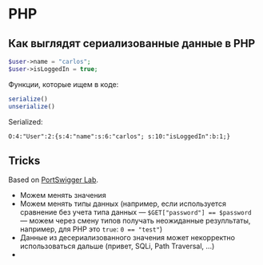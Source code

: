 # PHP

## Как выглядят сериализованные данные в PHP

```php
$user->name = "carlos";
$user->isLoggedIn = true;
```

Функции, которые ищем в коде:

```php
serialize()
unserialize()
```

Serialized:

```
O:4:"User":2:{s:4:"name":s:6:"carlos"; s:10:"isLoggedIn":b:1;}
```

## Tricks

Based on [PortSwigger Lab](https://portswigger.net/web-security/deserialization/exploiting).

* Можем менять значения
* Можем менять типы данных (например, если используется сравнение без учета типа данных — `$GET["password"] == $password` — можем через смену типов получать неожиданные резулльтаты, например, для PHP это `true`: `0 == "test"`)
* Данные из десериализованного значения может некорректно использоваться дальше (привет, SQLi, Path Traversal, ...)
*
